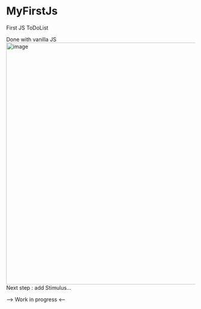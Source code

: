 # MyFirstJs
First JS ToDoList

Done with vanilla JS 
<br>
<img width="644" alt="image" src="https://github.com/SoniaBisinger/MyFirstJs/assets/123541521/be79c809-69fc-4c31-8cca-5ad38adde43a">
<br>
Next step : add Stimulus...

--> Work in progress <--
